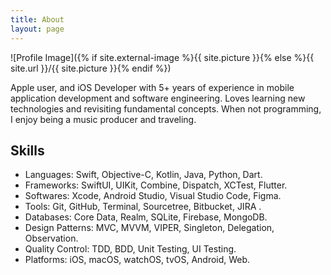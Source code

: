 ```yaml
---
title: About
layout: page
---
```


![Profile Image]({% if site.external-image %}{{ site.picture }}{% else %}{{ site.url }}/{{ site.picture }}{% endif %})

<p>Apple user, and iOS Developer with 5+ years of experience in mobile application development and software engineering. Loves learning new technologies and revisiting fundamental concepts. When not programming, I enjoy being a music producer and traveling.</p>

<h2>Skills</h2>

<ul class="skill-list">
	<li>Languages: Swift, Objective-C, Kotlin, Java, Python, Dart.</li>
	<li>Frameworks: SwiftUI, UIKit, Combine, Dispatch, XCTest, Flutter.</li>
	<li>Softwares: Xcode, Android Studio, Visual Studio Code, Figma.</li>
	<li>Tools: Git, GitHub, Terminal, Sourcetree, Bitbucket, JIRA .</li>
	<li>Databases: Core Data, Realm, SQLite, Firebase, MongoDB.</li>
	<li>Design Patterns: MVC, MVVM, VIPER, Singleton, Delegation, Observation.</li>
	<li>Quality Control: TDD, BDD, Unit Testing, UI Testing.</li>
	<li>Platforms: iOS, macOS, watchOS, tvOS, Android, Web.</li>
</ul>
